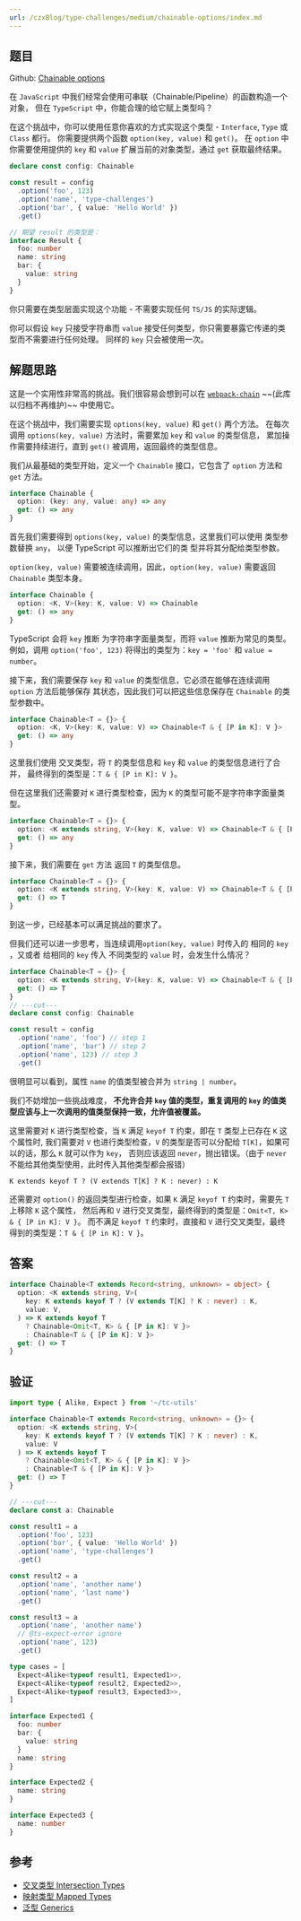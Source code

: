 ```yaml
---
url: /czxBlog/type-challenges/medium/chainable-options/index.md
---
```

## 题目

Github: [Chainable options](https://github.com/type-challenges/type-challenges/blob/main/questions/00012-medium-chainable-options/)

在 `JavaScript` 中我们经常会使用可串联（Chainable/Pipeline）的函数构造一个对象，
但在 `TypeScript` 中，你能合理的给它赋上类型吗？

在这个挑战中，你可以使用任意你喜欢的方式实现这个类型 - `Interface`, `Type` 或 `Class` 都行。
你需要提供两个函数 `option(key, value)` 和 `get()`。
在 `option` 中你需要使用提供的 `key` 和 `value` 扩展当前的对象类型，通过 `get` 获取最终结果。

```ts
declare const config: Chainable

const result = config
  .option('foo', 123)
  .option('name', 'type-challenges')
  .option('bar', { value: 'Hello World' })
  .get()

// 期望 result 的类型是：
interface Result {
  foo: number
  name: string
  bar: {
    value: string
  }
}
```

你只需要在类型层面实现这个功能 - 不需要实现任何 `TS/JS` 的实际逻辑。

你可以假设 `key` 只接受字符串而 `value` 接受任何类型，你只需要暴露它传递的类型而不需要进行任何处理。
同样的 `key` 只会被使用一次。

## 解题思路

这是一个实用性非常高的挑战。我们很容易会想到可以在 [`webpack-chain`](https://github.com/neutrinojs/webpack-chain)
\~~(此库以归档不再维护)~~ 中使用它。

在这个挑战中，我们需要实现 `options(key, value)` 和 `get()` 两个方法。
在每次调用 `options(key, value)` 方法时，需要累加 `key` 和 `value` 的类型信息，
累加操作需要持续进行，直到 `get()` 被调用，返回最终的类型信息。

我们从最基础的类型开始，定义一个 `Chainable` 接口，它包含了 `option` 方法和 `get` 方法。

```ts
interface Chainable {
  option: (key: any, value: any) => any
  get: () => any
}
```

首先我们需要得到 `options(key, value)` 的类型信息，这里我们可以使用 类型参数替换 `any`，
以便 TypeScript 可以推断出它们的类 型并将其分配给类型参数。

`option(key, value)` 需要被连续调用，因此，`option(key, value)` 需要返回 `Chainable` 类型本身。

```ts
interface Chainable {
  option: <K, V>(key: K, value: V) => Chainable
  get: () => any
}
```

TypeScript 会将 `key` 推断 为字符串字面量类型，而将 `value` 推断为常见的类型。
例如，调用 `option('foo', 123)` 将得出的类型为：`key = 'foo'` 和 `value = number`。

接下来，我们需要保存 `key` 和 `value` 的类型信息，它必须在能够在连续调用 `option` 方法后能够保存
其状态，因此我们可以把这些信息保存在 `Chainable` 的类型参数中。

```ts
interface Chainable<T = {}> {
  option: <K, V>(key: K, value: V) => Chainable<T & { [P in K]: V }>
  get: () => any
}
```

这里我们使用 交叉类型，将 `T` 的类型信息和 `key` 和 `value` 的类型信息进行了合并，
最终得到的类型是：`T & { [P in K]: V }`。

但在这里我们还需要对 `K` 进行类型检查，因为 `K` 的类型可能不是字符串字面量类型。

```ts
interface Chainable<T = {}> {
  option: <K extends string, V>(key: K, value: V) => Chainable<T & { [P in K]: V }>
  get: () => any
}
```

接下来，我们需要在 `get` 方法 返回 `T` 的类型信息。

```ts
interface Chainable<T = {}> {
  option: <K extends string, V>(key: K, value: V) => Chainable<T & { [P in K]: V }>
  get: () => T
}
```

到这一步，已经基本可以满足挑战的要求了。

但我们还可以进一步思考，当连续调用`option(key, value)` 时传入的 相同的 `key` ，又或者 给相同的 `key` 传入
不同类型的 `value` 时，会发生什么情况？

```ts twoslash
interface Chainable<T = {}> {
  option: <K extends string, V>(key: K, value: V) => Chainable<T & { [P in K]: V }>
  get: () => T
}
// ---cut---
declare const config: Chainable

const result = config
  .option('name', 'foo') // step 1
  .option('name', 'bar') // step 2
  .option('name', 123) // step 3
  .get()
```

很明显可以看到，属性 `name` 的值类型被合并为 `string | number`。

我们不妨增加一些挑战难度，
**不允许合并 `key` 值的类型，重复调用的 `key` 的值类型应该与上一次调用的值类型保持一致，允许值被覆盖。**

这里需要对 `K` 进行类型检查，当 `K` 满足 `keyof T` 约束，即在 `T` 类型上已存在 `K` 这个属性时,
我们需要对 `V` 也进行类型检查，`V` 的类型是否可以分配给 `T[K]`，如果可以的话，那么 `K` 就可以作为 `key`，
否则应该返回 `never`，抛出错误。（由于 `never` 不能给其他类型使用，此时传入其他类型都会报错）

`K extends keyof T ? (V extends T[K] ? K : never) : K`

还需要对 `option()` 的返回类型进行检查，如果 `K` 满足 `keyof T` 约束时，需要先 `T` 上移除 `K` 这个属性，
然后再和 `V` 进行交叉类型，最终得到的类型是：`Omit<T, K> & { [P in K]: V }`。
而不满足 `keyof T` 约束时，直接和 `V` 进行交叉类型，最终得到的类型是：`T & { [P in K]: V }`。

## 答案

```ts
interface Chainable<T extends Record<string, unknown> = object> {
  option: <K extends string, V>(
    key: K extends keyof T ? (V extends T[K] ? K : never) : K,
    value: V,
  ) => K extends keyof T
    ? Chainable<Omit<T, K> & { [P in K]: V }>
    : Chainable<T & { [P in K]: V }>
  get: () => T
}
```

## 验证

```ts twoslash
import type { Alike, Expect } from '~/tc-utils'

interface Chainable<T extends Record<string, unknown> = {}> {
  option: <K extends string, V>(
    key: K extends keyof T ? (V extends T[K] ? K : never) : K,
    value: V
  ) => K extends keyof T
    ? Chainable<Omit<T, K> & { [P in K]: V }>
    : Chainable<T & { [P in K]: V }>
  get: () => T
}

// ---cut---
declare const a: Chainable

const result1 = a
  .option('foo', 123)
  .option('bar', { value: 'Hello World' })
  .option('name', 'type-challenges')
  .get()

const result2 = a
  .option('name', 'another name')
  .option('name', 'last name')
  .get()

const result3 = a
  .option('name', 'another name')
  // @ts-expect-error ignore
  .option('name', 123)
  .get()

type cases = [
  Expect<Alike<typeof result1, Expected1>>,
  Expect<Alike<typeof result2, Expected2>>,
  Expect<Alike<typeof result3, Expected3>>,
]

interface Expected1 {
  foo: number
  bar: {
    value: string
  }
  name: string
}

interface Expected2 {
  name: string
}

interface Expected3 {
  name: number
}
```

## 参考

* [交叉类型 Intersection Types](https://www.typescriptlang.org/docs/handbook/2/objects.html#intersection-types)
* [映射类型 Mapped Types](https://www.typescriptlang.org/docs/handbook/2/mapped-types.html)
* [泛型 Generics](https://www.typescriptlang.org/docs/handbook/2/generics.html)
